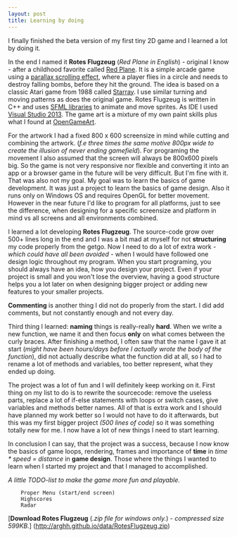 ```yaml
---
layout: post
title: Learning by doing
---
```


I finally finished the beta version of my first tiny 2D game and I learned a lot by doing it.

In the end I named it **Rotes Flugzeug** (*Red Plane in English*) - original I know - after a childhood favorite called [Red Plane](http://www.addictinggames.com/shooting-games/redplane.jsp). It is a simple arcade game using a [parallax scrolling effect](https://en.wikipedia.org/wiki/Parallax_scrolling), where a player flies in a circle and needs to destroy falling bombs, before they hit the ground. The idea is based on a classic Atari game from 1988 called [Starray](http://www.atarimania.com/game-atari-st-starray_11375.html). I use similar turning and moving patterns as does the original game. Rotes Flugzeug is written in C++ and uses [SFML libraries](http://www.sfml-dev.org/index.php) to animate and move sprites. As IDE I used [Visual Studio 2013](https://www.visualstudio.com/en-us/news/vs2013-community-vs.aspx). The game art is a mixture of my own paint skills plus what I found at [OpenGameArt](http://opengameart.org/). 

For the artwork I had a fixed 800 x 600 screensize in mind while cutting and combining the artwork. (*f.e three times the same motive 800px wide to create the illusion of never ending gamefield*). For programing the movement I also assumed that the screen will always be 800x600 pixels big. So the game is not very responsive nor flexible and converting it into an app or a browser game in the future will be very difficult. But I'm fine with it. That was also not my goal. My goal was to learn the basics of game development. It was just a project to learn the basics of game design. Also it runs only on Windows OS and requires OpenGL for better movement. However in the near future I'd like to program for all platforms, just to see the difference, when designing for a specific screensize and platform in mind vs all screens and all environments combined.

I learned a lot developing **Rotes Flugzeug**. The source-code grow over 500+ lines long in the end and I was a bit mad at myself for not **structuring** my code properly from the getgo. Now I need to do a lot of extra work - *which could have all been avoided* - when I would have followed one design logic throughout my program. When you start programing, you should always have an idea, how you design your project. Even if your project is small and you won't lose the overview, having a good structure helps you a lot later on when designing bigger project or adding new features to your smaller projects.

**Commenting** is another thing I did not do properly from the start. I did add comments, but not constantly enough and not every day. 

Third thing I learned: **naming** things is really-really **hard**. When we write a new function, we name it and then focus **only** on what comes between the curly braces. After finishing a method, I often saw that the name I gave it at start (*might have been hours/days before I actually wrote the body of the function*), did not actually describe what the function did at all, so I had to rename a lot of methods and variables, too better represent, what they ended up doing. 

The project was a lot of fun and I will definitely keep working on it. First thing on my list to do is to rewrite the sourcecode: remove the useless parts, replace a lot of if-else statements with loops or switch cases, give variables and methods better names. All of that is extra work and I should have planned my work better so I would not have to do it afterwards, but this was my first bigger project *(500 lines of code)* so it was something totally new for me. I now have a lot of new things I need to start learning. 

In conclusion I can say, that the project was a success, because I now know the basics of game loops, rendering, frames and importance of **time** in *time * speed = distance* in **game design**. Those where the things I wanted to learn when I started my project and that I managed to accomplished.





*A little TODO-list to make the game more fun and playable.*

        Proper Menu (start/end screen)
        Highscores
        Radar
       

[**Download Rotes Flugzeug** (*.zip file for windows only.*) - *compressed size 599KB.*] (http://arghh.github.io/data/RotesFlugzeug.zip)
